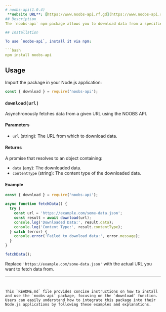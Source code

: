 ```yaml
---
# noobs-api(1.0.4)
 **Website URL**: [https://www.noobs-api.rf.gd](https://www.noobs-api.rf.gd)
## Description
The `noobs-api` npm package allows you to download data from a specified URL using the NOBS API.

## Installation

To use `noobs-api`, install it via npm:

```bash
npm install noobs-api
```

## Usage

Import the package in your Node.js application:

```javascript
const { download } = require('noobs-api');
```

### `download(url)`

Asynchronously fetches data from a given URL using the NOOBS API.

#### Parameters

- `url` (string): The URL from which to download data.

#### Returns

A promise that resolves to an object containing:
- `data` (any): The downloaded data.
- `contentType` (string): The content type of the downloaded data.

#### Example

```javascript
const { download } = require('noobs-api');

async function fetchData() {
  try {
    const url = 'https://example.com/some-data.json';
    const result = await download(url);
    console.log('Downloaded Data:', result.data);
    console.log('Content Type:', result.contentType);
  } catch (error) {
    console.error('Failed to download data:', error.message);
  }
}

fetchData();
```

Replace `'https://example.com/some-data.json'` with the actual URL you want to fetch data from.

---
```


This `README.md` file provides concise instructions on how to install and use the `noobs-api` package, focusing on the `download` function. Users can easily understand how to integrate this package into their Node.js applications by following these examples and explanations.
